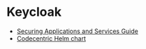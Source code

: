 # Keycloak

* [Securing Applications and Services Guide](https://www.keycloak.org/docs/latest/securing_apps/)
* [Codecentric Helm chart](https://github.com/codecentric/helm-charts/blob/master/charts/keycloak/README.md#providing-a-custom-theme)
